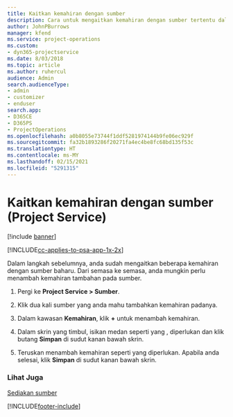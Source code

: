 ```yaml
---
title: Kaitkan kemahiran dengan sumber
description: Cara untuk mengaitkan kemahiran dengan sumber tertentu dalam Project Service
author: JohnPBurrows
manager: kfend
ms.service: project-operations
ms.custom:
- dyn365-projectservice
ms.date: 8/03/2018
ms.topic: article
ms.author: ruhercul
audience: Admin
search.audienceType:
- admin
- customizer
- enduser
search.app:
- D365CE
- D365PS
- ProjectOperations
ms.openlocfilehash: a0b8055e73744f1ddf5281974144b9fe06ec929f
ms.sourcegitcommit: fa32b1893286f20271fa4ec4be8fc68bd135f53c
ms.translationtype: HT
ms.contentlocale: ms-MY
ms.lasthandoff: 02/15/2021
ms.locfileid: "5291315"
---
```

# <a name="associate-skills-with-resources-project-service"></a>Kaitkan kemahiran dengan sumber (Project Service)

[!include [banner](../includes/psa-now-project-operations.md)]

[!INCLUDE[cc-applies-to-psa-app-1x-2x](../includes/cc-applies-to-psa-app-1x-2x.md)]

Dalam langkah sebelumnya, anda sudah mengaitkan beberapa kemahiran dengan sumber baharu. Dari semasa ke semasa, anda mungkin perlu menambah kemahiran tambahan pada sumber.  
  
1.  Pergi ke **Project Service > Sumber**.  
  
2.  Klik dua kali sumber yang anda mahu tambahkan kemahiran padanya.  
  
3.  Dalam kawasan **Kemahiran**, klik **+** untuk menambah kemahiran.  
  
4.  Dalam skrin yang timbul, isikan medan seperti yang , diperlukan dan klik butang **Simpan** di sudut kanan bawah skrin.  
  
5.  Teruskan menambah kemahiran seperti yang diperlukan. Apabila anda selesai, klik **Simpan** di sudut kanan bawah skrin.  
  
### <a name="see-also"></a>Lihat Juga  
 [Sediakan sumber](../psa/set-up-resources.md)


[!INCLUDE[footer-include](../includes/footer-banner.md)]
